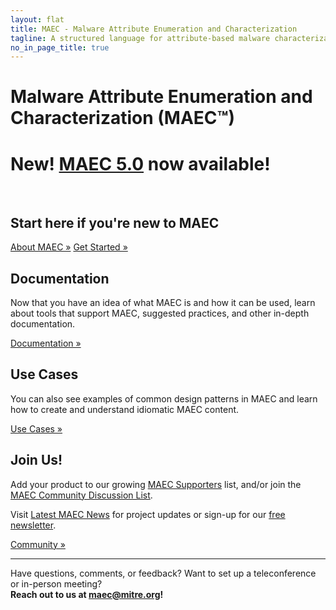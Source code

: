 ```yaml
---
layout: flat
title: MAEC - Malware Attribute Enumeration and Characterization
tagline: A structured language for attribute-based malware characterization
no_in_page_title: true
---
```


<h1 class="site-title">Malware Attribute Enumeration and Characterization (MAEC™)</h1>

<div class="jumbotron">
  <p><h1><span class="label label-success">New!</span>  <a href="/releases/5.0">MAEC 5.0</a> now available!</h1></p>
  <br>
  <h2><strong>Start here if you're new to MAEC</strong></h2>
  <p><a class="btn btn-primary btn-lg" role="button" href="/about-maec">About MAEC »</a>
  <a class="btn btn-primary btn-lg" role="button" href="/getting-started">Get Started »</a></p>
</div>

<div class="row">
  <div class="col-md-4 text-center">
    <h2>Documentation</h2>
    <p>Now that you have an idea of what MAEC is and how it can be used,
    learn about tools that support MAEC, suggested practices, and other in-depth
    documentation.</p>
    <p><a class="btn btn-primary btn-lg" role="button" href="/documentation">Documentation »</a></p>
  </div>
  <div class="col-md-4 text-center">
    <h2>Use Cases</h2>
    <p>You can also see examples of common design patterns in MAEC and
    learn how to create and understand idiomatic MAEC content.</p>
    <p><a class="btn btn-primary btn-lg" role="button" href="/documentation/use_cases">Use Cases »</a></p>
  </div>
  <div class="col-md-4 text-center">
    <h2>Join Us!</h2>
    <p>Add your product to our growing <a href="/community/supporters">MAEC Supporters</a> list, and/or join the <a href="/community/#discussion-lists--archives">MAEC Community Discussion List</a>.</p>
    <p>Visit <a href="/news">Latest MAEC News</a> for project updates or sign-up for our <a href="/community/#free-newsletter">free newsletter</a>.</p>
    <p><a class="btn btn-primary btn-lg" role="button" href="/community">Community »</a></p>
  </div>
</div>

<hr />

<p class="lead text-center">
	Have questions, comments, or feedback? Want to set up a teleconference or in-person meeting?
	<br/>
	<strong>Reach out to us at <a href="mailto:maec@mitre.org">maec@mitre.org</a>!</strong>
</p>
